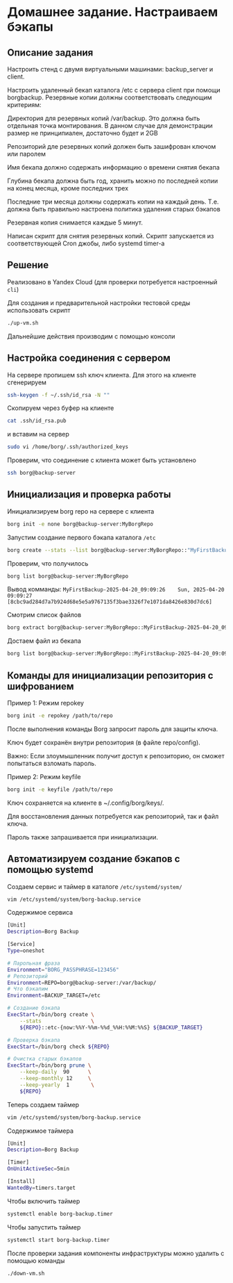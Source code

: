 # Домашнее задание. Настраиваем бэкапы

## Описание задания

Настроить стенд с двумя виртуальными машинами: backup_server и client.

Настроить удаленный бекап каталога /etc c сервера client при помощи borgbackup. Резервные копии должны соответствовать следующим критериям:

Директория для резервных копий /var/backup. Это должна быть отдельная точка монтирования. В данном случае для демонстрации размер не принципиален, достаточно будет и 2GB

Репозиторий дле резервных копий должен быть зашифрован ключом или паролем

Имя бекапа должно содержать информацию о времени снятия бекапа

Глубина бекапа должна быть год, хранить можно по последней копии на конец месяца, кроме последних трех

Последние три месяца должны содержать копии на каждый день. Т.е. должна быть правильно настроена политика удаления старых бэкапов

Резервная копия снимается каждые 5 минут.

Написан скрипт для снятия резервных копий. Скрипт запускается из соответствующей Cron джобы, либо systemd timer-а
## Решение

Реализовано в Yandex Cloud (для проверки потребуется настроенный `cli`)

Для создания и предварительной настройки тестовой среды использовать скрипт

```bash
./up-vm.sh
```

Дальнейшие действия производим с помощью консоли

## Настройка соединения с сервером
На сервере пропишем ssh ключ клиента. Для этого на клиенте сгенерируем

```bash
ssh-keygen -f ~/.ssh/id_rsa -N ""
```

Скопируем через буфер на клиенте

```bash
cat .ssh/id_rsa.pub
```

и вставим на сервер

```bash
sudo vi /home/borg/.ssh/authorized_keys
```

Проверим, что соединение c клиента может быть установлено

```bash
ssh borg@backup-server
```

## Инициализация и проверка работы

Инициализируем borg repo на сервере с клиента

```bash
borg init -e none borg@backup-server:MyBorgRepo
```

Запустим создание первого бэкапа каталога `/etc`

```bash
borg create --stats --list borg@backup-server:MyBorgRepo::"MyFirstBackup-{now:%Y-%m-%d_%H:%M:%S}" /etc
```

Проверим, что получилось

```bash
borg list borg@backup-server:MyBorgRepo
```

Вывод комманды: `MyFirstBackup-2025-04-20_09:09:26    Sun, 2025-04-20 09:09:27 [8cbc9ad284d7a7b924d68e5e5a9767135f3bae3326f7e1071da8426e830d7dc6]`

Смотрим список файлов

```bash
borg extract borg@backup-server:MyBorgRepo::MyFirstBackup-2025-04-20_09:09:26 etc/hostname
```

Достаем файл из бекапа

```bash
borg list borg@backup-server:MyBorgRepo::MyFirstBackup-2025-04-20_09:09:26
```

## Команды для инициализации репозитория с шифрованием

Пример 1: Режим repokey

```bash
borg init -e repokey /path/to/repo
```

После выполнения команды Borg запросит пароль для защиты ключа.

Ключ будет сохранён внутри репозитория (в файле repo/config).

Важно: Если злоумышленник получит доступ к репозиторию, он сможет попытаться взломать пароль.

Пример 2: Режим keyfile

```bash
borg init -e keyfile /path/to/repo
```

Ключ сохраняется на клиенте в ~/.config/borg/keys/.

Для восстановления данных потребуется как репозиторий, так и файл ключа.

Пароль также запрашивается при инициализации.

## Автоматизируем создание бэкапов с помощью systemd

Создаем сервис и таймер в каталоге `/etc/systemd/system/`

```bash
vim /etc/systemd/system/borg-backup.service
```

Содержимое сервиса

```bash
[Unit]
Description=Borg Backup

[Service]
Type=oneshot

# Парольная фраза
Environment="BORG_PASSPHRASE=123456"
# Репозиторий
Environment=REPO=borg@backup-server:/var/backup/
# Что бэкапим
Environment=BACKUP_TARGET=/etc

# Создание бэкапа
ExecStart=/bin/borg create \
    --stats                \
    ${REPO}::etc-{now:%%Y-%%m-%%d_%%H:%%M:%%S} ${BACKUP_TARGET}

# Проверка бэкапа
ExecStart=/bin/borg check ${REPO}

# Очистка старых бэкапов
ExecStart=/bin/borg prune \
    --keep-daily  90      \
    --keep-monthly 12     \
    --keep-yearly  1       \
    ${REPO}
```
Теперь создаем таймер
```bash
vim /etc/systemd/system/borg-backup.service
```
Содержимое таймера
```bash
[Unit]
Description=Borg Backup

[Timer]
OnUnitActiveSec=5min

[Install]
WantedBy=timers.target
```

Чтобы включить таймер

```bash
systemctl enable borg-backup.timer 
```

Чтобы запустить таймер

```bash
systemctl start borg-backup.timer
```

После проверки задания компоненты инфраструктуры можно удалить с помощью команды

```bash
./down-vm.sh
```
